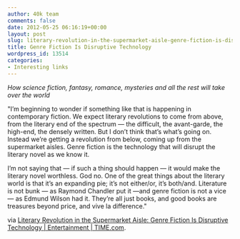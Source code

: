 ```yaml
---
author: 40k team
comments: false
date: 2012-05-25 06:16:19+00:00
layout: post
slug: literary-revolution-in-the-supermarket-aisle-genre-fiction-is-disruptive-technology-entertainment-time-com
title: Genre Fiction Is Disruptive Technology
wordpress_id: 13514
categories:
- Interesting links
---
```


_How science fiction, fantasy, romance, mysteries and all the rest will take over the world_

"I’m beginning to wonder if something like that is happening in contemporary fiction. We expect literary revolutions to come from above, from the literary end of the spectrum — the difficult, the avant-garde, the high-end, the densely written. But I don’t think that’s what’s going on. Instead we’re getting a revolution from below, coming up from the supermarket aisles. Genre fiction is the technology that will disrupt the literary novel as we know it.

I’m not saying that — if such a thing should happen — it would make the literary novel worthless. God no. One of the great things about the literary world is that it’s an expanding pie; it’s not either/or, it’s both/and. Literature is not bunk — as Raymond Chandler put it —and genre fiction is not a vice — as Edmund Wilson had it. They’re all just books, and good books are treasures beyond price, and vive la difference."

via [Literary Revolution in the Supermarket Aisle: Genre Fiction Is Disruptive Technology | Entertainment | TIME.com](http://entertainment.time.com/2012/05/23/genre-fiction-is-disruptive-technology/).
